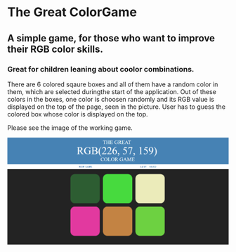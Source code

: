 # The Great ColorGame
## A simple game, for those who want to improve their RGB color skills. 
### Great for children leaning about coolor combinations.

There are 6 colored sqaure boxes and all of them have a random color in them, which are selected duringthe start of the application. Out of these colors in the boxes, one color is choosen randomly and its RGB value is displayed on the top of the page, seen in the picture. User has to guess the colored box whose color is displayed on the top.

Please see the image of the working game.

![](ColorGame.PNG)
